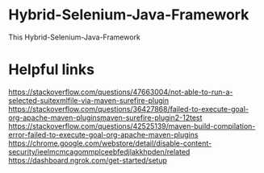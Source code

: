 # Hybrid-Selenium-Java-Framework
This Hybrid-Selenium-Java-Framework
# Helpful links
https://stackoverflow.com/questions/47663004/not-able-to-run-a-selected-suitexmlfile-via-maven-surefire-plugin<br />
https://stackoverflow.com/questions/36427868/failed-to-execute-goal-org-apache-maven-pluginsmaven-surefire-plugin2-12test<br />
https://stackoverflow.com/questions/42525139/maven-build-compilation-error-failed-to-execute-goal-org-apache-maven-plugins<br />
https://chrome.google.com/webstore/detail/disable-content-security/ieelmcmcagommplceebfedjlakkhpden/related<br />
https://dashboard.ngrok.com/get-started/setup<br />
